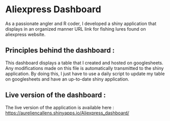 # Aliexpress Dashboard

As a passionate angler and R coder, I developed a shiny application that displays
in an organized manner URL link for fishing lures found on aliexpress website. 


## Principles behind the dashboard : 

This dashboard displays a table that I created and hosted on googlesheets. 
Any modifications made on this file is automatically transmitted to the shiny application.
By doing this, I just have to use a daily script to update my table on googlesheets 
and have an up-to-date shiny application.

## Live version of the dashboard : 

The live version of the application is available here : 
https://aureliencallens.shinyapps.io/Aliexpress_dashboard/
